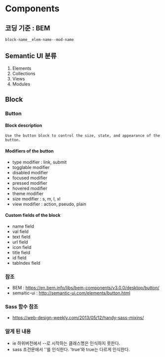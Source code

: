 # Components

## 코딩 기준 : BEM 
	block-name__elem-name--mod-name

## Semantic UI 분류 
1. Elements 
2. Collections
3. Views
4. Modules


## Block

### Button

#### Block description
	Use the button block to control the size, state, and appearance of the button.

#### Modifiers of the button

- type modifier : link, submit
- togglable modifier
- disabled modifier
- focused modifier 
- pressed modifier 
- hovered modifier
- theme modifier
- size modifier : s, m, l, xl
- view modifier : action, pseudo, plain


#### Custom fields of the block

- name field
- val field
- text field
- url field
- icon field
- title field
- id field
- tabIndex field


### 참조
- BEM : https://en.bem.info/libs/bem-components/v3.0.0/desktop/button/
- semaitic-ui : http://semantic-ui.com/elements/button.html

### Sass 함수 참조
- https://web-design-weekly.com/2013/05/12/handy-sass-mixins/ 


### 알게 된 내용
- ie 하위버전에서 --로 시작하는 클래스명은 인식하지 못한다.
- sass 조건문에서 ''를 인식한다. 'true'와 true는 다르게 인식한다.
